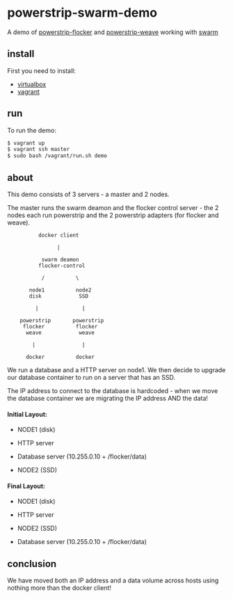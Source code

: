 # powerstrip-swarm-demo

A demo of [powerstrip-flocker](https://github.com/clusterhq/powerstrip-flocker) and [powerstrip-weave](https://github.com/binocarlos/powerstrip-weave) working with [swarm](https://github.com/docker/swarm)

## install

First you need to install:

 * [virtualbox](https://www.virtualbox.org/wiki/Downloads)
 * [vagrant](http://www.vagrantup.com/downloads.html)

## run

To run the demo:

```bash
$ vagrant up
$ vagrant ssh master
$ sudo bash /vagrant/run.sh demo
```

## about

This demo consists of 3 servers - a master and 2 nodes.

The master runs the swarm deamon and the flocker control server - the 2 nodes each run powerstrip and the 2 powerstrip adapters (for flocker and weave).

```
          docker client

                |

           swarm deamon
          flocker-control

           /          \

       node1          node2
       disk            SSD

         |              |

    powerstrip       powerstrip
     flocker          flocker
      weave            weave

        |               |

      docker          docker

```

We run a database and a HTTP server on node1.  We then decide to upgrade our database container to run on a server that has an SSD.

The IP address to connect to the database is hardcoded - when we move the database container we are migrating the IP address AND the data!

#### Initial Layout:

 * NODE1 (disk)
  * HTTP server
  * Database server (10.255.0.10 + /flocker/data)

 * NODE2 (SSD)

#### Final Layout:

 * NODE1 (disk)
  * HTTP server

 * NODE2 (SSD)
  * Database server (10.255.0.10 + /flocker/data)

## conclusion

We have moved both an IP address and a data volume across hosts using nothing more than the docker client!